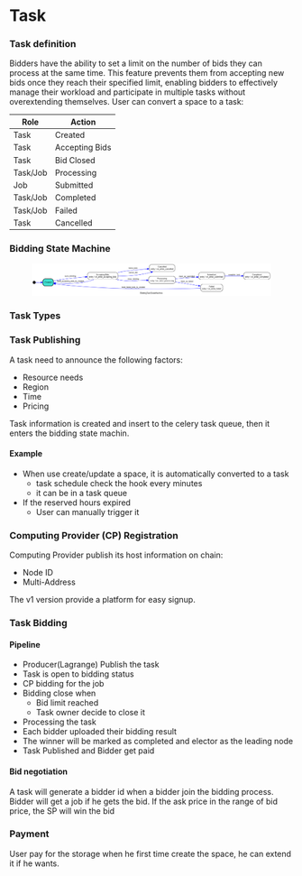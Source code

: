 # Task

### Task definition

Bidders have the ability to set a limit on the number of bids they can process at the same time. This feature prevents them from accepting new bids once they reach their specified limit, enabling bidders to effectively manage their workload and participate in multiple tasks without overextending themselves. User can convert a space to a task:

| Role     | Action         |
| -------- | -------------- |
| Task     | Created        |
| Task     | Accepting Bids |
| Task     | Bid Closed     |
| Task/Job | Processing     |
| Job      | Submitted      |
| Task/Job | Completed      |
| Task/Job | Failed         |
| Task     | Cancelled      |

### Bidding State Machine

<figure><img src="../.gitbook/assets/readme_lagrange_machine.png" alt=""><figcaption></figcaption></figure>

### Task Types

### Task Publishing

A task need to announce the following factors:

* Resource needs
* Region
* Time
* Pricing

Task information is created and insert to the celery task queue, then it enters the bidding state machin.

#### Example

* When use create/update a space, it is automatically converted to a task
  * task schedule check the hook every minutes
  * it can be in a task queue
* If the reserved hours expired
  * User can manually trigger it

### Computing Provider (CP) Registration

Computing Provider publish its host information on chain:

* Node ID
* Multi-Address

The v1 version provide a platform for easy signup.

### Task Bidding

#### Pipeline

* Producer(Lagrange) Publish the task
* Task is open to bidding status
* CP bidding for the job
* Bidding close when
  * Bid limit reached
  * Task owner decide to close it
* Processing the task
* Each bidder uploaded their bidding result
* The winner will be marked as completed and elector as the leading node
* Task Published and Bidder get paid

#### Bid negotiation

A task will generate a bidder id when a bidder join the bidding process. Bidder will get a job if he gets the bid. If the ask price in the range of bid price, the SP will win the bid



### Payment

User pay for the storage when he first time create the space, he can extend it if he wants.
